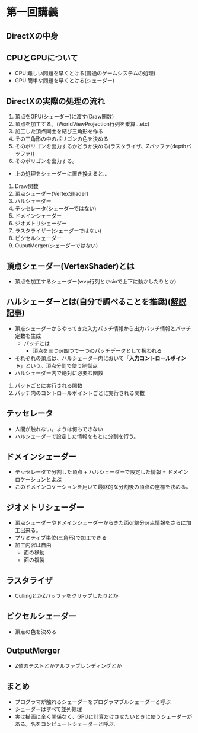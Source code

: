 
# 第一回講義
## DirectXの中身

## CPUとGPUについて
 - CPU 難しい問題を早くとける(普通のゲームシステムの処理)
 - GPU 簡単な問題を早くとける(シェーダー)

## DirectXの実際の処理の流れ
 1. 頂点をGPU(シェーダー)に渡す(Draw関数)
 2. 頂点を加工する。(WorldViewProjection行列を乗算...etc)
 3. 加工した頂点同士を結び三角形を作る
 4. その三角形の中のポリゴンの色を決める
 5. そのポリゴンを出力するかどうか決める(ラスタライザ、Zバッファ(depthバッファ))
 6. そのポリゴンを出力する。
    
- 上の処理をシェーダーに置き換えると...
1. Draw関数
2. 頂点シェーダー(VertexShader)
3. ハルシェーダー
4. テッセレータ(シェーダーではない)
5. ドメインシェーダー
6. ジオメトリシェーダー
7. ラスタライザー(シェーダーではない)
8. ピクセルシェーダー
9. OuputMerger(シェーダーではない)

## 頂点シェーダー(VertexShader)とは
- 頂点を加工するシェーダー(wvp行列とかsinで上下に動かしたりとか)
  
## ハルシェーダーとは(自分で調べることを推奨)([解説記事](https://esprog.hatenablog.com/entry/2016/10/17/184146))
- 頂点シェーダーからやってきた入力パッチ情報から出力パッチ情報とパッチ定数を生成
  - パッチとは
    - 頂点を三つor四つで一つのパッチデータとして扱われる
- それぞれの頂点は、ハルシェーダー内において「**入力コントロールポイント**」という。頂点分割で使う制御点
-  ハルシェーダー内で絶対に必要な関数
  1. パットごとに実行される関数
  2. パッチ内のコントロールポイントごとに実行される関数

## テッセレータ
 - 人間が触れない。ようは何もできない
 - ハルシェーダーで設定した情報をもとに分割を行う。

## ドメインシェーダー
 - テッセレータで分割した頂点 + ハルシェーダーで設定した情報 = ドメインロケーションとよぶ
 - このドメインロケーションを用いて最終的な分割後の頂点の座標を決める。
  
## ジオメトリシェーダー
 - 頂点シェーダーやドメインシェーダーからきた面or線分or点情報をさらに加工出来る。
 - プリミティブ単位(三角形)で加工できる
 - 加工内容は自由
   - 面の移動
   - 面の複製

## ラスタライザ
 - CullingとかZバッファをクリップしたりとか

## ピクセルシェーダー
 - 頂点の色を決める

## OutputMerger
 - Z値のテストとかアルファブレンディングとか

## まとめ
 - プログラマが触れるシェーダーをプログラマブルシェーダーと呼ぶ
 - シェーダーはすべて並列処理
 - 実は描画に全く関係なく、GPUに計算だけさせたいときに使うシェーダーがある。名をコンピュートシェーダーと呼ぶ.
  